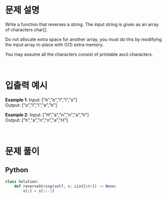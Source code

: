 # 문제 설명

Write a function that reverses a string. The input string is given as an array of characters char[].

Do not allocate extra space for another array, you must do this by modifying the input array in-place with O(1) extra memory.

You may assume all the characters consist of printable ascii characters.

<br />

# 입출력 예시

**Example 1**:
Input: ["h","e","l","l","o"] <br />
Output: ["o","l","l","e","h"] <br />

**Example 2**:
Input: ["H","a","n","n","a","h"] <br />
Output: ["h","a","n","n","a","H"] <br />

<br />

# 문제 풀이

## Python

```py
class Solution:
    def reverseString(self, s: List[str]) -> None:
        s[:] = s[::-1]

```
